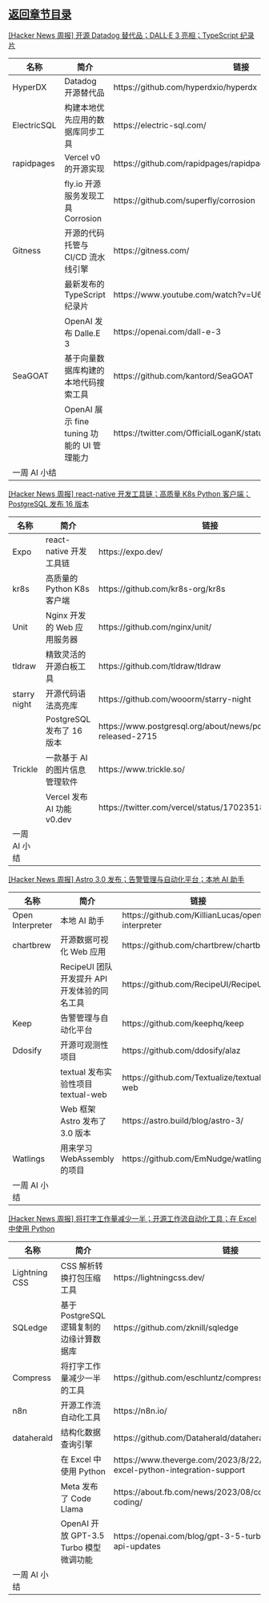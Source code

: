 ## [返回章节目录](../2023Q3-Hacker-News.md)


[[Hacker News 周报] 开源 Datadog 替代品；DALL·E 3 亮相；TypeScript
纪录片](https://www.bilibili.com/video/BV1uu41137gH)

<table>
  <theader>
    <th>名称</th>
    <th>简介</th>
    <th>链接</th>
  </theader><tbody>
    <tr>
      <td>HyperDX</td>
      <td>Datadog 开源替代品</td>
      <td>https://github.com/hyperdxio/hyperdx</td>
    </tr><tr>
      <td>ElectricSQL</td>
      <td>构建本地优先应用的数据库同步工具</td>
      <td>https://electric-sql.com/</td>
    </tr><tr>
      <td>rapidpages</td>
      <td>Vercel v0 的开源实现</td>
      <td>https://github.com/rapidpages/rapidpages</td>
    </tr><tr>
      <td></td>
      <td>fly.io 开源服务发现工具 Corrosion</td>
      <td>https://github.com/superfly/corrosion</td>
    </tr><tr>
      <td>Gitness</td>
      <td>开源的代码托管与 CI/CD 流水线引擎</td>
      <td>https://gitness.com/</td>
    </tr><tr>
      <td></td>
      <td>最新发布的 TypeScript 纪录片</td>
      <td>https://www.youtube.com/watch?v=U6s2pdxebSo</td>
    </tr><tr>
      <td></td>
      <td>OpenAI 发布 Dalle.E 3</td>
      <td>https://openai.com/dall-e-3</td>
    </tr><tr>
      <td>SeaGOAT</td>
      <td>基于向量数据库构建的本地代码搜索工具</td>
      <td>https://github.com/kantord/SeaGOAT</td>
    </tr><tr>
      <td></td>
      <td>OpenAI 展示 fine tuning 功能的 UI 管理能力</td>
      <td>https://twitter.com/OfficialLoganK/status/1704181284036300970</td>
    </tr><tr>
      <td>一周 AI 小结</td>
      <td></td>
      <td></td>
    </tr>
  </tbody>
</table>

[[Hacker News 周报] react-native 开发工具链；高质量 K8s Python 客户端；PostgreSQL 发布 16
版本](https://www.bilibili.com/video/BV1p34y1P7Mc)

<table>
  <theader>
    <th>名称</th>
    <th>简介</th>
    <th>链接</th>
  </theader><tbody>
    <tr>
      <td>Expo</td>
      <td>react-native 开发工具链</td>
      <td>https://expo.dev/</td>
    </tr><tr>
      <td>kr8s</td>
      <td>高质量的 Python K8s 客户端</td>
      <td>https://github.com/kr8s-org/kr8s</td>
    </tr><tr>
      <td>Unit</td>
      <td>Nginx 开发的 Web 应用服务器</td>
      <td>https://github.com/nginx/unit/</td>
    </tr><tr>
      <td>tldraw</td>
      <td>精致灵活的开源白板工具</td>
      <td>https://github.com/tldraw/tldraw</td>
    </tr><tr>
      <td>starry night</td>
      <td>开源代码语法高亮库</td>
      <td>https://github.com/wooorm/starry-night</td>
    </tr><tr>
      <td></td>
      <td>PostgreSQL 发布了 16 版本</td>
      <td>https://www.postgresql.org/about/news/postgresql-16-released-2715</td>
    </tr><tr>
      <td>Trickle</td>
      <td>一款基于 AI 的图片信息管理软件</td>
      <td>https://www.trickle.so/</td>
    </tr><tr>
      <td></td>
      <td>Vercel 发布 AI 功能 v0.dev</td>
      <td>https://twitter.com/vercel/status/1702351846445080953</td>
    </tr><tr>
      <td>一周 AI 小结</td>
      <td></td>
      <td></td>
    </tr>
  </tbody>
</table>

[[Hacker News 周报] Astro 3.0 发布；告警管理与自动化平台；本地 AI
助手](https://www.bilibili.com/video/BV17p4y1j7Ra)

<table>
  <theader>
    <th>名称</th>
    <th>简介</th>
    <th>链接</th>
  </theader><tbody>
    <tr>
      <td>Open Interpreter</td>
      <td>本地 AI 助手</td>
      <td>https://github.com/KillianLucas/open-interpreter</td>
    </tr><tr>
      <td>chartbrew</td>
      <td>开源数据可视化 Web 应用</td>
      <td>https://github.com/chartbrew/chartbrew</td>
    </tr><tr>
      <td></td>
      <td>RecipeUI 团队开发提升 API 开发体验的同名工具</td>
      <td>https://github.com/RecipeUI/RecipeUI</td>
    </tr><tr>
      <td>Keep</td>
      <td>告警管理与自动化平台</td>
      <td>https://github.com/keephq/keep</td>
    </tr><tr>
      <td>Ddosify</td>
      <td>开源可观测性项目</td>
      <td>https://github.com/ddosify/alaz</td>
    </tr><tr>
      <td></td>
      <td>textual 发布实验性项目 textual-web</td>
      <td>https://github.com/Textualize/textual-web</td>
    </tr><tr>
      <td></td>
      <td>Web 框架 Astro 发布了 3.0 版本</td>
      <td>https://astro.build/blog/astro-3/</td>
    </tr><tr>
      <td>Watlings</td>
      <td>用来学习 WebAssembly 的项目</td>
      <td>https://github.com/EmNudge/watlings</td>
    </tr><tr>
      <td>一周 AI 小结</td>
      <td></td>
      <td></td>
    </tr>
  </tbody>
</table>

[[Hacker News 周报] 将打字工作量减少一半；开源工作流自动化工具；在 Excel 中使用
Python](https://www.bilibili.com/video/BV1o94y1471e)

<table>
  <theader>
    <th>名称</th>
    <th>简介</th>
    <th>链接</th>
  </theader><tbody>
    <tr>
      <td>Lightning CSS</td>
      <td>CSS 解析转换打包压缩工具</td>
      <td>https://lightningcss.dev/</td>
    </tr><tr>
      <td>SQLedge</td>
      <td>基于 PostgreSQL 逻辑复制的边缘计算数据库</td>
      <td>https://github.com/zknill/sqledge</td>
    </tr><tr>
      <td>Compress</td>
      <td>将打字工作量减少一半的工具</td>
      <td>https://github.com/eschluntz/compress</td>
    </tr><tr>
      <td>n8n</td>
      <td>开源工作流自动化工具</td>
      <td>https://n8n.io/</td>
    </tr><tr>
      <td>dataherald</td>
      <td>结构化数据查询引擎</td>
      <td>https://github.com/Dataherald/dataherald</td>
    </tr><tr>
      <td></td>
      <td>在 Excel 中使用 Python</td>
      <td>https://www.theverge.com/2023/8/22/23841167/microsoft-excel-python-integration-support</td>
    </tr><tr>
      <td></td>
      <td>Meta 发布了 Code Llama</td>
      <td>https://about.fb.com/news/2023/08/code-llama-ai-for-coding/</td>
    </tr><tr>
      <td></td>
      <td>OpenAI 开放 GPT-3.5 Turbo 模型微调功能</td>
      <td>https://openai.com/blog/gpt-3-5-turbo-fine-tuning-and-api-updates</td>
    </tr><tr>
      <td>一周 AI 小结</td>
      <td></td>
      <td></td>
    </tr>
  </tbody>
</table>